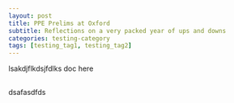 ```yaml
---
layout: post
title: PPE Prelims at Oxford
subtitle: Reflections on a very packed year of ups and downs
categories: testing-category
tags: [testing_tag1, testing_tag2]
---
```


lsakdjflkdsjfdlks doc here

## 

dsafasdfds
